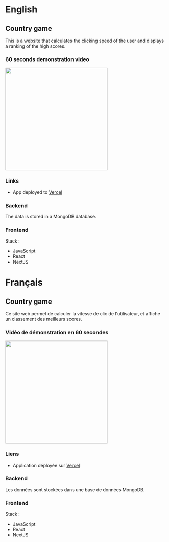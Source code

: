 # English

## Country game

This is a website that calculates the clicking speed of the user and displays a ranking of the high scores.

### 60 seconds demonstration video

<div align="left">
      <a href="https://www.youtube.com/watch?v=4BFTcT2xszI" target="_blank">
         <img src="https://img.youtube.com/vi/4BFTcT2xszI/0.jpg" width="320px">
      </a>
</div>

### Links

- App deployed to <a href="https://clicktest.vercel.app/">Vercel</a>

### Backend

The data is stored in a MongoDB database.

### Frontend

Stack :
- JavaScript
- React
- NextJS

# Français

## Country game

Ce site web permet de calculer la vitesse de clic de l'utilisateur, et affiche un classement des meilleurs scores.

### Vidéo de démonstration en 60 secondes

<div align="left">
      <a href="https://www.youtube.com/watch?v=bX5LOwnjz5w" target="_blank">
         <img src="https://img.youtube.com/vi/bX5LOwnjz5w/0.jpg" width="320px">
      </a>
</div>

### Liens

- Application déployée sur <a href="https://clicktest.vercel.app/">Vercel</a>

### Backend

Les données sont stockées dans une base de données MongoDB.

### Frontend

Stack :
- JavaScript
- React
- NextJS
